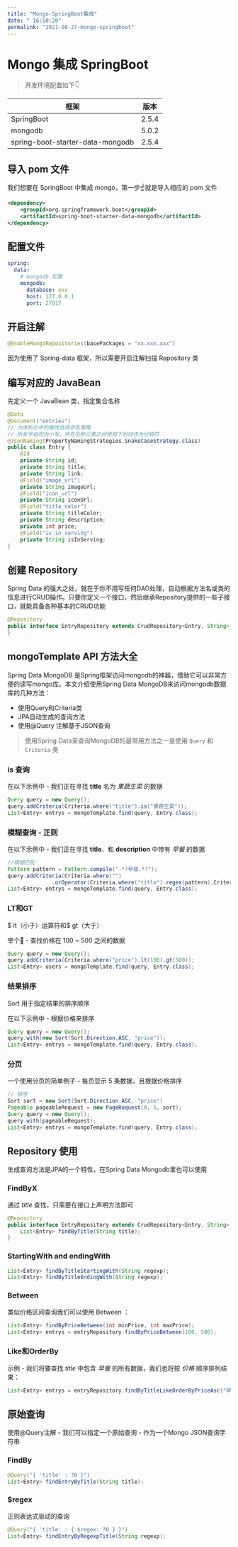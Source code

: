 ```yaml
---
title: "Mongo-SpringBoot集成"
date: " 16:50:20"
permalink: "2021-08-27-mongo-springboot"
---
```


# Mongo 集成 SpringBoot

> 开发环境配置如下👇

| 框架                             | 版本  |
| -------------------------------- | ----- |
| SpringBoot                       | 2.5.4 |
| mongodb                          | 5.0.2 |
| spring-boot-starter-data-mongodb | 2.5.4 |

## 导入 pom 文件

我们想要在 SpringBoot 中集成 mongo，第一步☝️就是导入相应的 pom 文件

```xml
<dependency>
    <groupId>org.springframework.boot</groupId>
    <artifactId>spring-boot-starter-data-mongodb</artifactId>
</dependency>
```

## 配置文件

```yaml
spring:
  data:
    # mongodb 配置
    mongodb:
      database: xxx
      host: 127.0.0.1
      port: 27017
```

## 开启注解

```java
@EnableMongoRepositories(basePackages = "xx.xxx.xxx")
```

因为使用了 Spring-data 框架，所以需要开启注解扫描 Repository 类

## 编写对应的 JavaBean

先定义一个 JavaBean 类，指定集合名称

```java
@Data
@Document("entries")
// 为序列化中的属性选择命名策略
// 所有字母均为小写，并在名称元素之间使用下划线作为分隔符
@JsonNaming(PropertyNamingStrategies.SnakeCaseStrategy.class)
public class Entry {
    @Id
    private String id;
    private String title;
    private String link;
    @Field("image_url")
    private String imageUrl;
    @Field("icon_url")
    private String iconUrl;
    @Field("title_color")
    private String titleColor;
    private String description;
    private int price;
    @Field("is_in_serving")
    private String isInServing;
}
```

## 创建 Repository

Spring Data 的强大之处，就在于你不用写任何DAO处理，自动根据方法名或类的信息进行CRUD操作。只要你定义一个接口，然后继承Repository提供的一些子接口，就能具备各种基本的CRUD功能

```java
@Repository
public interface EntryRepository extends CrudRepository<Entry, String> {
}
```

## mongoTemplate API 方法大全

Spring Data MongoDB 是Spring框架访问mongodb的神器，借助它可以非常方便的读写mongo库。本文介绍使用Spring Data MongoDB来访问mongodb数据库的几种方法：

- 使用Query和Criteria类
- JPA自动生成的查询方法
- 使用@Query 注解基于JSON查询

> 使用Spring Data来查询MongoDB的最常用方法之一是使用 `Query` 和 `Criteria` 类

### is 查询

在以下示例中 - 我们正在寻找 **title** 名为 *果蔬生菜* 的数据

```java
Query query = new Query();
query.addCriteria(Criteria.where("title").is("果蔬生菜"));
List<Entry> entrys = mongoTemplate.find(query, Entry.class);
```

### 模糊查询 - 正则

在以下示例中 - 我们正在寻找 **title**、和 **description** 中带有 *早餐* 的数据

```java
//模糊匹配
Pattern pattern = Pattern.compile(".*?早餐.*?");
query.addCriteria(Criteria.where("")
              .orOperator(Criteria.where("title").regex(pattern),Criteria.where("description").regex(pattern)));
List<Entry> entrys = mongoTemplate.find(query, Entry.class);
```

### LT和GT

$ lt（小于）运算符和$ gt（大于）

举个🌰 - 查找价格在 100 ~ 500 之间的数据

```java
Query query = new Query();
query.addCriteria(Criteria.where("price").lt(100).gt(500));
List<Entry> users = mongoTemplate.find(query, Entry.class);
```

### 结果排序

Sort 用于指定结果的排序顺序

在以下示例中 - 根据价格来排序

```java
Query query = new Query();
query.with(new Sort(Sort.Direction.ASC, "price"));
List<Entry> entrys = mongoTemplate.find(query, Entry.class);
```

### 分页

一个使用分页的简单例子 - 每页显示 5 条数据，且根据价格排序

```java
// 排序
Sort sort = new Sort(Sort.Direction.ASC, "price")
Pageable pageableRequest = new PageRequest(0, 5, sort);
Query query = new Query();
query.with(pageableRequest);
List<Entry> entrys = mongoTemplate.find(query, Entry.class);
```

## Repository 使用

生成查询方法是JPA的一个特性，在Spring Data Mongodb里也可以使用

### FindByX

 通过 *title* 查找，只需要在接口上声明方法即可

```java
@Repository
public interface EntryRepository extends CrudRepository<Entry, String> {
    List<Entry> findByTitle(String title);
}
```

### StartingWith and endingWith

```java
List<Entry> findByTitleStartingWith(String regexp);
List<Entry> findByTitleEndingWith(String regexp);
```

### Between

类似价格区间查询我们可以使用 Between ：

```java
List<Entry> findByPriceBetween(int minPrice, int maxPrice);
List<Entry> entrys = entryRepository.findByPriceBetween(100, 500);
```

### Like和OrderBy

示例 - 我们将要查找 *title* 中包含 *早餐* 的所有数据，我们也将按 *价格* 顺序排列结果：

```java
List<Entry> entrys = entryRepository.findByTitleLikeOrderByPriceAsc("早餐");
```

## 原始查询

使用@Query注解 - 我们可以指定一个原始查询 - 作为一个Mongo JSON查询字符串

### FindBy

```java
@Query("{ 'title' : ?0 }")
List<Entry> findEntryByTitle(String title);
```

### $regex

正则表达式驱动的查询

```java
@Query("{ 'title' : { $regex: ?0 } }")
List<Entry> findEntryByRegexpTitle(String regexp);
```

